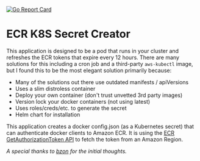 [![Go Report Card](https://goreportcard.com/badge/github.com/panbanda/ecr-k8s-secret-creator)](https://goreportcard.com/report/github.com/panbanda/ecr-k8s-secret-creator)

# ECR K8S Secret Creator

This application is designed to be a pod that runs in your cluster and refreshes the ECR tokens that expire every 12 hours.  There are many solutions for this including a cron job and a third-party `aws-kubectl` image, but I found this to be the most elegant solution primarily because:

- Many of the solutions out there use outdated manifests / apiVersions
- Uses a slim distroless container
- Deploy your own container (don't trust unvetted 3rd party images)
- Version lock your docker containers (not using latest)
- Uses roles/creds/etc. to generate the secret
- Helm chart for installation

This application creates a docker config.json (as a Kubernetes secret) that can authenticate docker clients to Amazon ECR. It is using the [ECR GetAuthorizationToken API](https://docs.aws.amazon.com/AmazonECR/latest/APIReference/API_GetAuthorizationToken.html) to fetch the token from an Amazon Region.

*A special thanks to [bzon](https://github.com/bzon/ecr-k8s-secret-creator) for the initial thoughts.*
